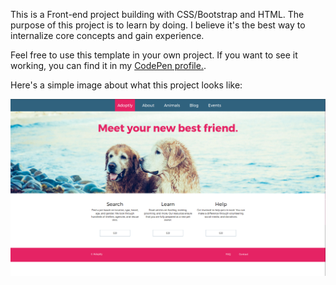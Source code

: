 <p> This is a Front-end project building with CSS/Bootstrap and HTML. The purpose of this project is to learn by doing. I believe it's the best way to internalize core concepts and gain experience.</p>

<p>Feel free to use this template in your own project. If you want to see it working, you can find it in my <a href="http://codepen.io/LuKrebs/full/wJORod/">CodePen profile.</a>.</p>

<p>Here's a simple image about what this project looks like:</p>

<a href="http://codepen.io/LuKrebs/full/wJORod/"><img src="img/adoptly.png"></a>
